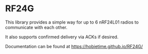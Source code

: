 # RF24G
This library provides a simple way for up to 6 nRF24L01 radios to communicate with each other.

It also supports confirmed delivery via ACKs if desired.

Documentation can be found at https://hobietime.github.io/RF24G/
